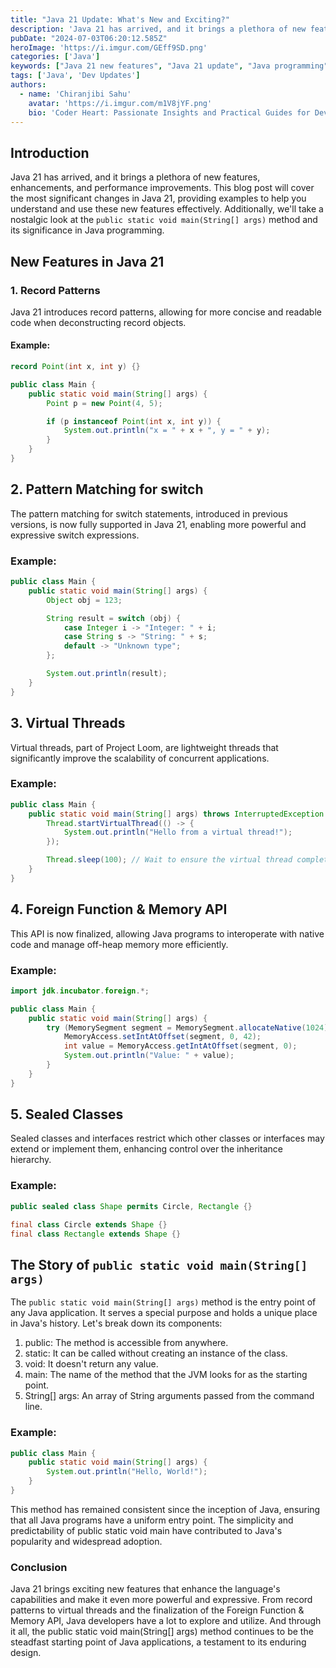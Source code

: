 ```yaml
---
title: "Java 21 Update: What's New and Exciting?"
description: 'Java 21 has arrived, and it brings a plethora of new features, enhancements, and performance improvements.'
pubDate: "2024-07-03T06:20:12.585Z"
heroImage: 'https://i.imgur.com/GEff9SD.png'
categories: ['Java']
keywords: ["Java 21 new features", "Java 21 update", "Java programming", "Java 21 enhancements", "Java 21 improvements", "latest Java release", "Java development", "Java 21 overview", "what's new in Java 21", "Java 21 features"]
tags: ['Java', 'Dev Updates']
authors:
  - name: 'Chiranjibi Sahu'
    avatar: 'https://i.imgur.com/m1V8jYF.png'
    bio: 'Coder Heart: Passionate Insights and Practical Guides for Developers'
---
```



## Introduction

Java 21 has arrived, and it brings a plethora of new features, enhancements, and performance improvements. This blog post will cover the most significant changes in Java 21, providing examples to help you understand and use these new features effectively. Additionally, we'll take a nostalgic look at the `public static void main(String[] args)` method and its significance in Java programming.

## New Features in Java 21

### 1. Record Patterns

Java 21 introduces record patterns, allowing for more concise and readable code when deconstructing record objects.

#### Example:

```java
record Point(int x, int y) {}

public class Main {
    public static void main(String[] args) {
        Point p = new Point(4, 5);

        if (p instanceof Point(int x, int y)) {
            System.out.println("x = " + x + ", y = " + y);
        }
    }
}

```

## 2. Pattern Matching for switch

The pattern matching for switch statements, introduced in previous versions, is now fully supported in Java 21, enabling more powerful and expressive switch expressions.

### Example:

```java
public class Main {
    public static void main(String[] args) {
        Object obj = 123;

        String result = switch (obj) {
            case Integer i -> "Integer: " + i;
            case String s -> "String: " + s;
            default -> "Unknown type";
        };

        System.out.println(result);
    }
}
```

## 3. Virtual Threads

Virtual threads, part of Project Loom, are lightweight threads that significantly improve the scalability of concurrent applications.

### Example:

```java
public class Main {
    public static void main(String[] args) throws InterruptedException {
        Thread.startVirtualThread(() -> {
            System.out.println("Hello from a virtual thread!");
        });

        Thread.sleep(100); // Wait to ensure the virtual thread completes
    }
}
```

## 4. Foreign Function & Memory API

This API is now finalized, allowing Java programs to interoperate with native code and manage off-heap memory more efficiently.

### Example:

```java
import jdk.incubator.foreign.*;

public class Main {
    public static void main(String[] args) {
        try (MemorySegment segment = MemorySegment.allocateNative(1024)) {
            MemoryAccess.setIntAtOffset(segment, 0, 42);
            int value = MemoryAccess.getIntAtOffset(segment, 0);
            System.out.println("Value: " + value);
        }
    }
}
```

## 5. Sealed Classes

Sealed classes and interfaces restrict which other classes or interfaces may extend or implement them, enhancing control over the inheritance hierarchy.

### Example:

```java
public sealed class Shape permits Circle, Rectangle {}

final class Circle extends Shape {}
final class Rectangle extends Shape {}

```
## The Story of `public static void main(String[] args)`

The `public static void main(String[] args)` method is the entry point of any Java application. It serves a special purpose and holds a unique place in Java's history. Let's break down its components:

1. public: The method is accessible from anywhere.
2. static: It can be called without creating an instance of the class.
3. void: It doesn't return any value.
4. main: The name of the method that the JVM looks for as the starting point.
5. String[] args: An array of String arguments passed from the command line.

### Example:

```java
public class Main {
    public static void main(String[] args) {
        System.out.println("Hello, World!");
    }
}
```
This method has remained consistent since the inception of Java, ensuring that all Java programs have a uniform entry point. The simplicity and predictability of public static void main have contributed to Java's popularity and widespread adoption.

### Conclusion

Java 21 brings exciting new features that enhance the language's capabilities and make it even more powerful and expressive. From record patterns to virtual threads and the finalization of the Foreign Function & Memory API, Java developers have a lot to explore and utilize. And through it all, the public static void main(String[] args) method continues to be the steadfast starting point of Java applications, a testament to its enduring design.